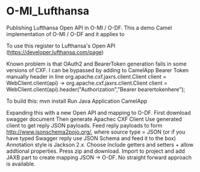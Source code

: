 # O-MI_Lufthansa
Publishing Lufthansa Open API in O-MI / O-DF.
This a demo Camel implementation of O-MI / O-DF and it applies to 

To use this register to Lufthansa's Open API (https://developer.lufthansa.com/page)

Known problem is that OAuth2 and BearerToken generation fails in some versions of CXF.
I can be bypassed by adding to CamelApp Bearer Token manually header in line
      org.apache.cxf.jaxrs.client.Client client = WebClient.client(api)
->
      org.apache.cxf.jaxrs.client.Client client = WebClient.client(api).header("Authorization","Bearer bearertokenhere");


To build this:
mvn install
Run Java Application CamelApp

Expanding this with a new Open API and mapping to O-DF.
First download swagger document
Then generate Apachec CXF Client
Use generated client to get reply JSON payloads.
Feed reply payloads to form http://www.jsonschema2pojo.org/, 
where source type = JSON (or if you have typed Swagger reply use JSON Schema and feed it to the box)
Annotation style is Jackson 2.x. Choose Include getters and setters + allow addtional properties.
Press zip and download. 
Import to project and add JAXB part to create mapping JSON -> O-DF.
No straight forward approach is available. 

